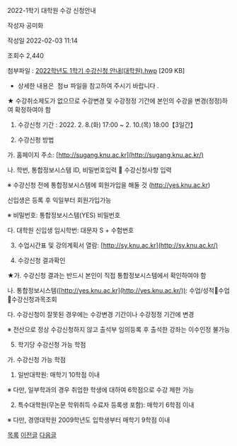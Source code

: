 
2022-1학기 대학원 수강 신청안내





작성자
공미화


작성일
2022-02-03 11:14


조회수
2,440


첨부파일 : [2022학년도 1학기 수강신청 안내(대학원).hwp](https://computer.knu.ac.kr/pack/bbs/down.php?f_name=Q0dUVllEWVZYVXFPdBEVbktTVQ==&o_name=2022학년도1학기수강신청안내(대학원).hwp&tbl=Site_BBS_25) [209 KB]


- 상세한 내용은﻿  첨ㅂ 파일을 참고하여 주시기 바랍니다 . 

  


★ 수강취소제도가 없으므로 수강변경 및 수강정정 기간에 본인의 수강을 변경(정정)하여 확정하여야 함

  


1. 수강신청 기간 : 2022. 2. 8.(화) 17:00 ~ 2. 10.(목) 18:00【3일간】

  


2. 수강신청 방법

  


 가. 홈페이지 주소: [http://sugang.knu.ac.kr](http://sugang.knu.ac.kr/)

  


 나. 학번, 통합정보시스템 ID, 비밀번호입력  수강신청사항 입력

  


  ※ 수강신청 전에 통합정보시스템에 회원가입을 해둘 것 (http://yes.knu.ac.kr)

  


 신입생은 등록 후 익일부터 회원가입가능

  


 ※ 비밀번호: 통합정보시스템(YES) 비밀번호

  


 다. 대학원 신입생 임시학번: 대문자 S + 수험번호

  


3. 수업시간표 및 강의계획서 열람: [http://sy.knu.ac.kr](http://sy.knu.ac.kr/)

  


4. 수강신청 결과확인

  


★가. 수강신청 결과는 반드시 본인이 직접 통합정보시스템에서 확인하여야 함

  


  나. 통합정보시스템([http://yes.knu.ac.kr](http://yes.knu.ac.kr/)): 수업/성적수업수강신청과목조회

  


  다. 수강신청이 잘못된 경우에는 수강변경 기간이나 수강정정 기간에 변경

  


  ※ 전산으로 정상 수강신청하지 않고 출석부 임의등록 후 출석한 강좌는 이수인정 불가능

  


5. 학기당 수강신청 가능 학점

  


  가. 수강신청 가능 학점

  


 1) 일반대학원: 매학기 10학점 이내

  


  ※ 다만, 일부학과의 경우 취업한 학생에 대하여 6학점으로 수강 제한 가능

  


 2) 특수대학원(무논문 학위취득 수료자 등록생 포함): 매학기 6학점 이내

  


  ※ 다만, 경영대학원 2009학년도 입학생부터 매학기 9학점 이내

  
  








[목록](https://computer.knu.ac.kr/06_sub/02_sub.html?key=&keyfield=&category=&page=1&bbs_code=Site_BBS_25)
[이전글](https://computer.knu.ac.kr/06_sub/02_sub.html?bbs_cmd=view&page=1&key=&keyfield=&category=&no=3690&bbs_code=Site_BBS_25)
[다음글](https://computer.knu.ac.kr/06_sub/02_sub.html?bbs_cmd=view&page=1&key=&keyfield=&category=&no=3692&bbs_code=Site_BBS_25)

















 